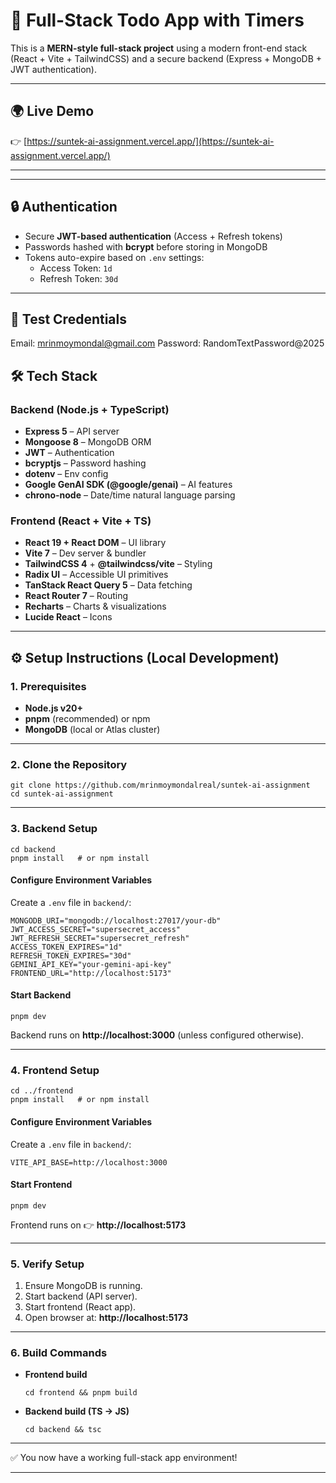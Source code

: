 # 🚀 Full-Stack Todo App with Timers

This is a **MERN-style full-stack project** using a modern front-end stack (React + Vite + TailwindCSS) and a secure backend (Express + MongoDB + JWT authentication).

---

## 🌍 Live Demo

👉 [https://suntek-ai-assignment.vercel.app/](https://suntek-ai-assignment.vercel.app/)

---

---

## 🔒 Authentication

- Secure **JWT-based authentication** (Access + Refresh tokens)
- Passwords hashed with **bcrypt** before storing in MongoDB
- Tokens auto-expire based on `.env` settings:
  - Access Token: `1d`
  - Refresh Token: `30d`

---

## 🧪 Test Credentials

Email: mrinmoymondal@gmail.com
Password: RandomTextPassword@2025

## 🛠 Tech Stack

### **Backend (Node.js + TypeScript)**

- **Express 5** – API server
- **Mongoose 8** – MongoDB ORM
- **JWT** – Authentication
- **bcryptjs** – Password hashing
- **dotenv** – Env config
- **Google GenAI SDK (@google/genai)** – AI features
- **chrono-node** – Date/time natural language parsing

### **Frontend (React + Vite + TS)**

- **React 19 + React DOM** – UI library
- **Vite 7** – Dev server & bundler
- **TailwindCSS 4** + **@tailwindcss/vite** – Styling
- **Radix UI** – Accessible UI primitives
- **TanStack React Query 5** – Data fetching
- **React Router 7** – Routing
- **Recharts** – Charts & visualizations
- **Lucide React** – Icons

---

## ⚙️ Setup Instructions (Local Development)

### 1. Prerequisites

- **Node.js v20+**
- **pnpm** (recommended) or npm
- **MongoDB** (local or Atlas cluster)

---

### 2. Clone the Repository

```
git clone https://github.com/mrinmoymondalreal/suntek-ai-assignment
cd suntek-ai-assignment
```

---

### 3. Backend Setup

```
cd backend
pnpm install   # or npm install
```

#### Configure Environment Variables

Create a `.env` file in `backend/`:

```
MONGODB_URI="mongodb://localhost:27017/your-db"
JWT_ACCESS_SECRET="supersecret_access"
JWT_REFRESH_SECRET="supersecret_refresh"
ACCESS_TOKEN_EXPIRES="1d"
REFRESH_TOKEN_EXPIRES="30d"
GEMINI_API_KEY="your-gemini-api-key"
FRONTEND_URL="http://localhost:5173"
```

#### Start Backend

```
pnpm dev
```

Backend runs on **http://localhost:3000** (unless configured otherwise).

---

### 4. Frontend Setup

```
cd ../frontend
pnpm install   # or npm install
```

#### Configure Environment Variables

Create a `.env` file in `backend/`:

```
VITE_API_BASE=http://localhost:3000
```

#### Start Frontend

```
pnpm dev
```

Frontend runs on 👉 **http://localhost:5173**

---

### 5. Verify Setup

1. Ensure MongoDB is running.
2. Start backend (API server).
3. Start frontend (React app).
4. Open browser at: **http://localhost:5173**

---

### 6. Build Commands

- **Frontend build**
  ```
  cd frontend && pnpm build
  ```
- **Backend build (TS → JS)**
  ```
  cd backend && tsc
  ```

---

✅ You now have a working full-stack app environment!

---
